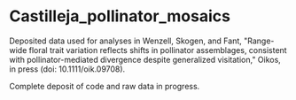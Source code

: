 # Castilleja_pollinator_mosaics
Deposited data used for analyses in Wenzell, Skogen, and Fant, "Range-wide floral trait variation reflects shifts in pollinator assemblages, 
consistent with pollinator-mediated divergence despite generalized visitation," Oikos, in press (doi: 10.1111/oik.09708). 

Complete deposit of code and raw data in progress.

